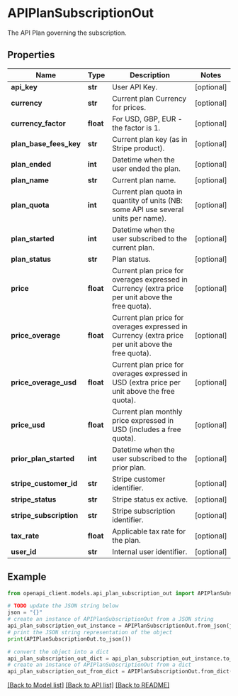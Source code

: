 # APIPlanSubscriptionOut

The API Plan governing the subscription.

## Properties

Name | Type | Description | Notes
------------ | ------------- | ------------- | -------------
**api_key** | **str** | User API Key. | [optional] 
**currency** | **str** | Current plan Currency for prices. | [optional] 
**currency_factor** | **float** | For USD, GBP, EUR - the factor is 1. | [optional] 
**plan_base_fees_key** | **str** | Current plan key (as in Stripe product). | [optional] 
**plan_ended** | **int** | Datetime when the user ended the plan. | [optional] 
**plan_name** | **str** | Current plan name. | [optional] 
**plan_quota** | **int** | Current plan quota in quantity of units (NB: some API use several units per name). | [optional] 
**plan_started** | **int** | Datetime when the user subscribed to the current plan. | [optional] 
**plan_status** | **str** | Plan status. | [optional] 
**price** | **float** | Current plan price for overages expressed in Currency (extra price per unit above the free quota). | [optional] 
**price_overage** | **float** | Current plan price for overages expressed in Currency (extra price per unit above the free quota). | [optional] 
**price_overage_usd** | **float** | Current plan price for overages expressed in USD (extra price per unit above the free quota). | [optional] 
**price_usd** | **float** | Current plan monthly price expressed in USD (includes a free quota). | [optional] 
**prior_plan_started** | **int** | Datetime when the user subscribed to the prior plan. | [optional] 
**stripe_customer_id** | **str** | Stripe customer identifier. | [optional] 
**stripe_status** | **str** | Stripe status ex active. | [optional] 
**stripe_subscription** | **str** | Stripe subscription identifier. | [optional] 
**tax_rate** | **float** | Applicable tax rate for the plan. | [optional] 
**user_id** | **str** | Internal user identifier. | [optional] 

## Example

```python
from openapi_client.models.api_plan_subscription_out import APIPlanSubscriptionOut

# TODO update the JSON string below
json = "{}"
# create an instance of APIPlanSubscriptionOut from a JSON string
api_plan_subscription_out_instance = APIPlanSubscriptionOut.from_json(json)
# print the JSON string representation of the object
print(APIPlanSubscriptionOut.to_json())

# convert the object into a dict
api_plan_subscription_out_dict = api_plan_subscription_out_instance.to_dict()
# create an instance of APIPlanSubscriptionOut from a dict
api_plan_subscription_out_from_dict = APIPlanSubscriptionOut.from_dict(api_plan_subscription_out_dict)
```
[[Back to Model list]](../README.md#documentation-for-models) [[Back to API list]](../README.md#documentation-for-api-endpoints) [[Back to README]](../README.md)


